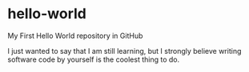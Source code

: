 # hello-world
My First Hello World repository in GitHub

I just wanted to say that I am still learning, but I strongly believe writing software code by yourself is the coolest thing to do.

